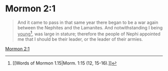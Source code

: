 # Mormon 2:1

> And it came to pass in that same year there began to be a war again between the Nephites and the Lamanites. And notwithstanding I being <u>young</u>[^a], was large in stature; therefore the people of Nephi appointed me that I should be their leader, or the leader of their armies.

[Mormon 2:1](https://www.churchofjesuschrist.org/study/scriptures/bofm/morm/2?lang=eng&id=p1#p1)


[^a]: [[Words of Mormon 1.15|Morm. 1:15 (12, 15-16).]]
